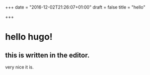 +++
date = "2016-12-02T21:26:07+01:00"
draft = false
title = "hello"

+++

# hello hugo!

## this is written in the editor.

very nice it is.